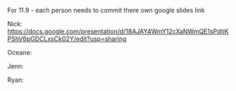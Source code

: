 For 11.9 - each person needs to commit there own google slides link

Nick: https://docs.google.com/presentation/d/18AJAY4WmY12cXaNWmQE1sPdtjKPShV6pGDCLxsCk02Y/edit?usp=sharing

Oceane:

Jenn:

Ryan:
